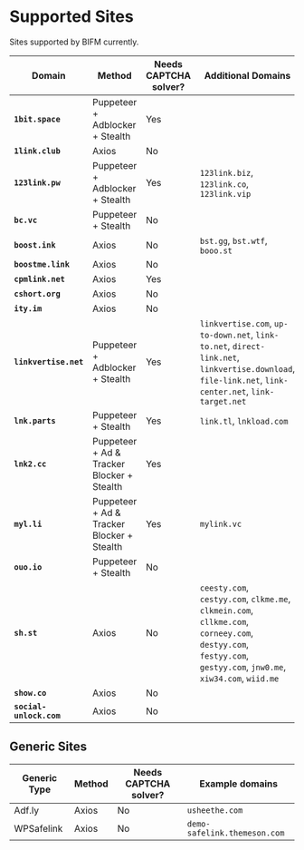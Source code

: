 # Supported Sites

Sites supported by BIFM currently.

|Domain|Method|Needs CAPTCHA solver?|Additional Domains|Additional Notes|
|---|---|---|---|---|
|**`1bit.space`**|Puppeteer + Adblocker + Stealth|Yes|||
|**`1link.club`**|Axios|No|||
|**`123link.pw`**|Puppeteer + Adblocker + Stealth|Yes|`123link.biz`, `123link.co`, `123link.vip`||
|**`bc.vc`**|Puppeteer + Stealth|No|||
|**`boost.ink`**|Axios|No|`bst.gg`, `bst.wtf`, `booo.st`||
|**`boostme.link`**|Axios|No|||
|**`cpmlink.net`**|Axios|Yes|||
|**`cshort.org`**|Axios|No||
|**`ity.im`**|Axios|No||
|**`linkvertise.net`**|Puppeteer + Adblocker + Stealth|Yes|`linkvertise.com`, `up-to-down.net`, `link-to.net`, `direct-link.net`, `linkvertise.download`, `file-link.net`, `link-center.net`, `link-target.net`|Not 100% compatible yet, need paste Linkvertise links as well.|
|**`lnk.parts`**|Puppeteer + Stealth|Yes|`link.tl`, `lnkload.com`||
|**`lnk2.cc`**|Puppeteer + Ad & Tracker Blocker + Stealth|Yes|||
|**`myl.li`**|Puppeteer + Ad & Tracker Blocker + Stealth|Yes|`mylink.vc`|||
|**`ouo.io`**|Puppeteer + Stealth|No|||
|**`sh.st`**|Axios|No|`ceesty.com`, `cestyy.com`, `clkme.me`, `clkmein.com`, `cllkme.com`, `corneey.com`, `destyy.com`, `festyy.com`, `gestyy.com`, `jnw0.me`, `xiw34.com`, `wiid.me`|The list to the right may not be 100% correct or complete.|
|**`show.co`**|Axios|No|||
|**`social-unlock.com`**|Axios|No|||

## Generic Sites
|Generic Type|Method|Needs CAPTCHA solver?|Example domains|
|---|---|---|---|
|Adf.ly|Axios|No|`usheethe.com`|
|WPSafelink|Axios|No|`demo-safelink.themeson.com`|
